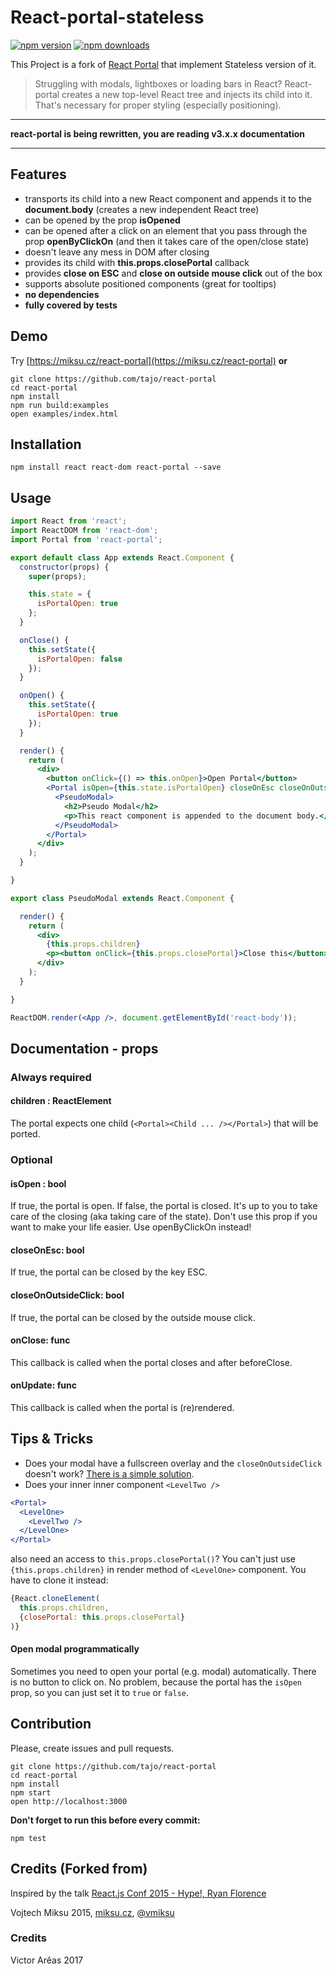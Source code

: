 React-portal-stateless
============
[![npm version](https://img.shields.io/npm/v/react-portal.svg?style=flat-square)](https://www.npmjs.com/package/react-portal-stateless)
[![npm downloads](https://img.shields.io/npm/dm/react-portal.svg?style=flat-square)](https://www.npmjs.com/package/react-portal-stateless)

This Project is a fork of [React Portal](https://github.com/tajo/react-portal) that implement Stateless version of it.

> Struggling with modals, lightboxes or loading bars in React? React-portal creates a new top-level React tree and injects its child into it. That's necessary for proper styling (especially positioning).

***
**react-portal is being rewritten, you are reading v3.x.x documentation**
***

## Features

- transports its child into a new React component and appends it to the **document.body** (creates a new independent React tree)
- can be opened by the prop **isOpened**
- can be opened after a click on an element that you pass through the prop **openByClickOn** (and then it takes care of the open/close state)
- doesn't leave any mess in DOM after closing
- provides its child with **this.props.closePortal** callback
- provides **close on ESC** and **close on outside mouse click** out of the box
- supports absolute positioned components (great for tooltips)
- **no dependencies**
- **fully covered by tests**

## Demo

Try [https://miksu.cz/react-portal](https://miksu.cz/react-portal) **or**

```shell
git clone https://github.com/tajo/react-portal
cd react-portal
npm install
npm run build:examples
open examples/index.html
```

## Installation

```shell
npm install react react-dom react-portal --save
```

## Usage
```jsx
import React from 'react';
import ReactDOM from 'react-dom';
import Portal from 'react-portal';

export default class App extends React.Component {
  constructor(props) {
    super(props);

    this.state = {
      isPortalOpen: true
    };
  }

  onClose() {
    this.setState({
      isPortalOpen: false
    });
  }

  onOpen() {
    this.setState({
      isPortalOpen: true
    });
  }

  render() {
    return (
      <div>
        <button onClick={() => this.onOpen}>Open Portal</button>
        <Portal isOpen={this.state.isPortalOpen} closeOnEsc closeOnOutsideClick onClose={() => this.onClose}>
          <PseudoModal>
            <h2>Pseudo Modal</h2>
            <p>This react component is appended to the document body.</p>
          </PseudoModal>
        </Portal>
      </div>
    );
  }

}

export class PseudoModal extends React.Component {

  render() {
    return (
      <div>
        {this.props.children}
        <p><button onClick={this.props.closePortal}>Close this</button></p>
      </div>
    );
  }

}

ReactDOM.render(<App />, document.getElementById('react-body'));
```
## Documentation - props

### Always required

#### children : ReactElement
The portal expects one child (`<Portal><Child ... /></Portal>`) that will be ported.

### Optional

#### isOpen : bool
If true, the portal is open. If false, the portal is closed. It's up to you to take care of the closing (aka taking care of the state). Don't use this prop if you want to make your life easier. Use openByClickOn instead!

#### closeOnEsc: bool
If true, the portal can be closed by the key ESC.

#### closeOnOutsideClick: bool
If true, the portal can be closed by the outside mouse click.

#### onClose: func
This callback is called when the portal closes and after beforeClose.

#### onUpdate: func
This callback is called when the portal is (re)rendered.


## Tips & Tricks
- Does your modal have a fullscreen overlay and the `closeOnOutsideClick` doesn't work? [There is a simple solution](https://github.com/tajo/react-portal/issues/2#issuecomment-92058826).
- Does your inner inner component `<LevelTwo />`

```jsx
<Portal>
  <LevelOne>
    <LevelTwo />
  </LevelOne>
</Portal>
```

also need an access to `this.props.closePortal()`? You can't just use `{this.props.children}` in render method of `<LevelOne>` component. You have to clone it instead:

```jsx
{React.cloneElement(
  this.props.children,
  {closePortal: this.props.closePortal}
)}
```

#### Open modal programmatically

Sometimes you need to open your portal (e.g. modal) automatically. There is no button to click on. No problem, because the portal has the `isOpen` prop, so you can just set it to `true` or `false`.

## Contribution

Please, create issues and pull requests.

```shell
git clone https://github.com/tajo/react-portal
cd react-portal
npm install
npm start
open http://localhost:3000
```

**Don't forget to run this before every commit:**

```
npm test
```

## Credits (Forked from)

Inspired by the talk [React.js Conf 2015 - Hype!, Ryan Florence](https://www.youtube.com/watch?v=z5e7kWSHWTg)

Vojtech Miksu 2015, [miksu.cz](https://miksu.cz), [@vmiksu](https://twitter.com/vmiksu)

### Credits
Victor Arêas 2017

